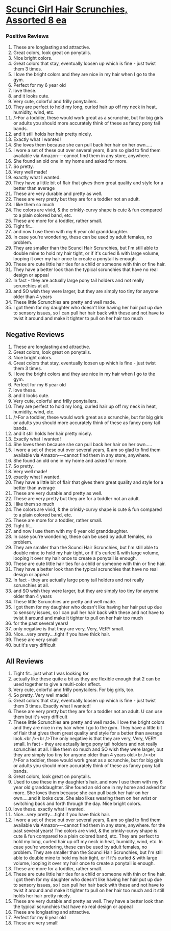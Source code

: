 # [Scunci Girl Hair Scrunchies, Assorted 8 ea](https://products.checkmycream.com/products/Scunci-Girl-Hair-Scrunchies-Assorted-8-ea.html)

### Positive Reviews

<ol>
      <li>These are longlasting and attractive.</li>
      <li>Great colors, look great on ponytails.</li>
      <li>Nice bright colors.</li>
      <li>Great colors that stay, eventually loosen up which is fine - just twist them 3 times.</li>
      <li>I love the bright colors and they are nice in my hair when I go to the gym.  </li>
      <li>Perfect for my 6 year old</li>
      <li>love these.  </li>
      <li>and it looks cute.  </li>
      <li>Very cute, colorful and frilly ponytailers.  </li>
      <li>They are perfect to hold my long, curled hair up off my neck in heat, humidity, wind, etc.</li>
      <li>/&gt;For a toddler, these would work great as a scrunchie, but for big girls or adults you should more accurately think of these as fancy pony tail bands.</li>
      <li>and it still holds her hair pretty nicely.</li>
      <li>Exactly what I wanted!</li>
      <li>She loves them because she can pull back her hair on her own.....</li>
      <li>I wore a set of these out over several years, &amp; am so glad to find them available via Amazon---cannot find them in any store, anywhere.</li>
      <li>She found an old one in my home and asked for more.  </li>
      <li>So pretty.</li>
      <li>Very well made!</li>
      <li>exactly what I wanted.</li>
      <li>They have a little bit of flair that gives them great quality and style for a better than average</li>
      <li>These are very durable and pretty as well.  </li>
      <li>These are very pretty but they are for a toddler not an adult.  </li>
      <li>I like them so much</li>
      <li>The colors are vivid, &amp; the crinkly-curvy shape is cute &amp; fun compared to a plain colored band, etc.</li>
      <li>These are more for a toddler, rather small.</li>
      <li>Tight fit...</li>
      <li>and now I use them with my 6 year old granddaughter.  </li>
      <li>In case you&#x27;re wondering, these can be used by adult females, no problem.</li>
      <li>They are smaller than the Scunci Hair Scrunchies, but I&#x27;m still able to double mine to hold my hair tight, or if it&#x27;s curled &amp; with large volume, looping it over my hair once to create a ponytail is enough.</li>
      <li>These are cute little hair ties for a child or someone with thin or fine hair.</li>
      <li>They have a better look than the typical scrunchies that have no real design or appeal</li>
      <li>In fact - they are actually large pony tail holders and not really scrunchies at all.  </li>
      <li>and SO wish they were larger, but they are simply too tiny for anyone older than 4 years</li>
      <li>These little Scrunchies are pretty and well made.  </li>
      <li>I got them for my daughter who doesn&#x27;t like having her hair put up due to sensory issues, so I can pull her hair back with these and not have to twist it around and make it tighter to pull on her hair too much</li>
</ol>


<h2>Negative Reviews</h2>
<ol>
<li> These are longlasting and attractive.</li>
<li> Great colors, look great on ponytails.</li>
<li> Nice bright colors.</li>
<li> Great colors that stay, eventually loosen up which is fine - just twist them 3 times.</li>
<li> I love the bright colors and they are nice in my hair when I go to the gym.  </li>
<li> Perfect for my 6 year old</li>
<li> love these.  </li>
<li> and it looks cute.  </li>
<li> Very cute, colorful and frilly ponytailers.  </li>
<li> They are perfect to hold my long, curled hair up off my neck in heat, humidity, wind, etc.</li>
<li> /&gt;For a toddler, these would work great as a scrunchie, but for big girls or adults you should more accurately think of these as fancy pony tail bands.</li>
<li> and it still holds her hair pretty nicely.</li>
<li> Exactly what I wanted!</li>
<li> She loves them because she can pull back her hair on her own.....</li>
<li> I wore a set of these out over several years, &amp; am so glad to find them available via Amazon---cannot find them in any store, anywhere.</li>
<li> She found an old one in my home and asked for more.  </li>
<li> So pretty.</li>
<li> Very well made!</li>
<li> exactly what I wanted.</li>
<li> They have a little bit of flair that gives them great quality and style for a better than average</li>
<li> These are very durable and pretty as well.  </li>
<li> These are very pretty but they are for a toddler not an adult.  </li>
<li> I like them so much</li>
<li> The colors are vivid, &amp; the crinkly-curvy shape is cute &amp; fun compared to a plain colored band, etc.</li>
<li> These are more for a toddler, rather small.</li>
<li> Tight fit...</li>
<li> and now I use them with my 6 year old granddaughter.  </li>
<li> In case you&#x27;re wondering, these can be used by adult females, no problem.</li>
<li> They are smaller than the Scunci Hair Scrunchies, but I&#x27;m still able to double mine to hold my hair tight, or if it&#x27;s curled &amp; with large volume, looping it over my hair once to create a ponytail is enough.</li>
<li> These are cute little hair ties for a child or someone with thin or fine hair.</li>
<li> They have a better look than the typical scrunchies that have no real design or appeal</li>
<li> In fact - they are actually large pony tail holders and not really scrunchies at all.  </li>
<li> and SO wish they were larger, but they are simply too tiny for anyone older than 4 years</li>
<li> These little Scrunchies are pretty and well made.  </li>
<li> I got them for my daughter who doesn&#x27;t like having her hair put up due to sensory issues, so I can pull her hair back with these and not have to twist it around and make it tighter to pull on her hair too much</li>
<li> for the past several years!</li>
<li> only negative is that they are very, Very, VERY small.  </li>
<li> Nice...very pretty....tight if you have thick hair.</li>
<li> These are very small!</li>
<li> but it&#x27;s very difficult</li>
</ol>

<h2>All Reviews</h2>

<ol>
    <li> Tight fit...just what I was looking for</li>
    <li> actually like these quite a bit as they are flexible enough that 2 can be used together to give a multi-color effect.</li>
    <li> Very cute, colorful and frilly ponytailers.  For big girls, too.</li>
    <li> So pretty. Very well made!</li>
    <li> Great colors that stay, eventually loosen up which is fine - just twist them 3 times. Exactly what I wanted!</li>
    <li> These are very pretty but they are for a toddler not an adult.  U can use them but it&#x27;s very difficult</li>
    <li> These little Scrunchies are pretty and well made.  I love the bright colors and they are nice in my hair when I go to the gym.  They have a little bit of flair that gives them great quality and style for a better than average look.&lt;br /&gt;&lt;br /&gt;The only negative is that they are very, Very, VERY small.  In fact - they are actually large pony tail holders and not really scrunchies at all.  I like them so much and SO wish they were larger, but they are simply too tiny for anyone older than 4 years old.&lt;br /&gt;&lt;br /&gt;For a toddler, these would work great as a scrunchie, but for big girls or adults you should more accurately think of these as fancy pony tail bands.</li>
    <li> Great colors, look great on ponytails.</li>
    <li> Used to use these in my daughter&#x27;s hair..and now I use them with my 6 year old granddaughter.  She found an old one in my home and asked for more.  She loves them because she can pull back her hair on her own.....and it looks cute.  She also likes wearing them on her wrist or switching back and forth through the day.  Nice bright colors.</li>
    <li> love these.  exactly what I wanted.</li>
    <li> Nice...very pretty....tight if you have thick hair.</li>
    <li> I wore a set of these out over several years, &amp; am so glad to find them available via Amazon---cannot find them in any store, anywhere. for the past several years! The colors are vivid, &amp; the crinkly-curvy shape is cute &amp; fun compared to a plain colored band, etc. They are perfect to hold my long, curled hair up off my neck in heat, humidity, wind, etc. In case you&#x27;re wondering, these can be used by adult females, no problem. They are smaller than the Scunci Hair Scrunchies, but I&#x27;m still able to double mine to hold my hair tight, or if it&#x27;s curled &amp; with large volume, looping it over my hair once to create a ponytail is enough.</li>
    <li> These are more for a toddler, rather small.</li>
    <li> These are cute little hair ties for a child or someone with thin or fine hair. I got them for my daughter who doesn&#x27;t like having her hair put up due to sensory issues, so I can pull her hair back with these and not have to twist it around and make it tighter to pull on her hair too much and it still holds her hair pretty nicely.</li>
    <li> These are very durable and pretty as well.  They have a better look than the typical scrunchies that have no real design or appeal</li>
    <li> These are longlasting and attractive.</li>
    <li> Perfect for my 6 year old</li>
    <li> These are very small!</li>
</ol>





